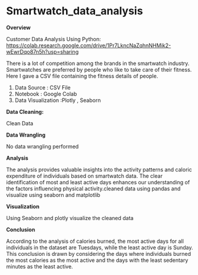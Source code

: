 # Smartwatch_data_analysis

**Overview**

Customer Data Analysis Using Python: 
https://colab.research.google.com/drive/1Pr7LkncNaZqhnNHMik2-wEwrDqo87n5h?usp=sharing

There is a lot of competition among the brands in the smartwatch industry. Smartwatches are preferred by people who like to take care of their fitness. Here I gave a CSV file containing the fitness details of people.

1. Data Source : CSV File
2. Notebook : Google Colab
3. Data Visualization :Plotly , Seaborn


**Data Cleaning:**

Clean Data

**Data Wrangling**

No data wrangling performed


**Analysis**

The analysis provides valuable insights into the activity patterns and caloric expenditure of individuals based on smartwatch data. The clear identification of most and least active days enhances our understanding of the factors influencing physical activity.cleaned data using pandas and visualize using seaborn and matplotlib


**Visualization**

Using Seaborn and plotly visualize the cleaned data 


**Conclusion**

According to the analysis of calories burned, the most active days for all individuals in the dataset are Tuesdays, while the least active day is Sunday. This conclusion is drawn by considering the days where individuals burned the most calories as the most active and the days with the least sedentary minutes as the least active.
